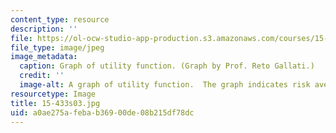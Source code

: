 ```yaml
---
content_type: resource
description: ''
file: https://ol-ocw-studio-app-production.s3.amazonaws.com/courses/15-433-investments-spring-2003/a0ae275afebab36900de08b215df78dc_15-433s03.jpg
file_type: image/jpeg
image_metadata:
  caption: Graph of utility function. (Graph by Prof. Reto Gallati.)
  credit: ''
  image-alt: A graph of utility function.  The graph indicates risk aversion points.
resourcetype: Image
title: 15-433s03.jpg
uid: a0ae275a-feba-b369-00de-08b215df78dc
---
```

